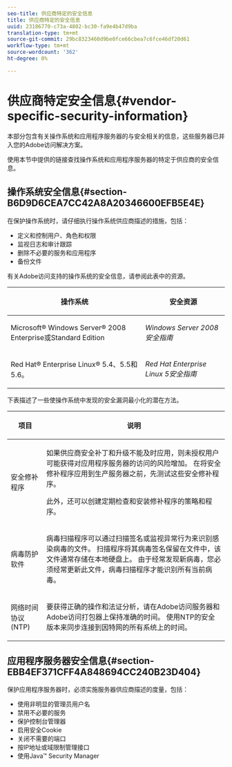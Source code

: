 ```yaml
---
seo-title: 供应商特定的安全信息
title: 供应商特定的安全信息
uuid: 23186770-c73a-4802-bc30-fa9e4b47d9ba
translation-type: tm+mt
source-git-commit: 29bc8323460d9be0fce66cbea7c6fce46df20d61
workflow-type: tm+mt
source-wordcount: '362'
ht-degree: 0%

---
```



# 供应商特定安全信息{#vendor-specific-security-information}

本部分包含有关操作系统和应用程序服务器的与安全相关的信息，这些服务器已并入您的Adobe访问解决方案。

使用本节中提供的链接查找操作系统和应用程序服务器的特定于供应商的安全信息。

## 操作系统安全信息{#section-B6D9D6CEA7CC42A8A20346600EFB5E4E}

在保护操作系统时，请仔细执行操作系统供应商描述的措施，包括：

* 定义和控制用户、角色和权限
* 监视日志和审计跟踪
* 删除不必要的服务和应用程序
* 备份文件

有关Adobe访问支持的操作系统的安全信息，请参阅此表中的资源。

<table frame="all" colsep="1" rowsep="1" class="+ topic/table adobe-d/table " id="table-ugl-kjz-n4"> 
 <thead class="- topic/thead "> 
  <tr rowsep="1" class="- topic/row "> 
   <th colname="1" class="- topic/entry entry"> <p class="- topic/p ">操作系统 </p> </th> 
   <th colname="2" class="- topic/entry entry"> <p class="- topic/p ">安全资源 </p> </th> 
  </tr> 
 </thead>
 <tbody class="- topic/tbody "> 
  <tr rowsep="1" class="- topic/row "> 
   <td colname="1" class="- topic/entry "> <p class="- topic/p ">Microsoft® Windows Server® 2008 Enterprise或Standard Edition </p> </td> 
   <td colname="2" class="- topic/entry "> <p class="- topic/p "><i class="+ topic/ph hi-d/i ">Windows Server 2008安全指南</i> </p> </td> 
  </tr> 
  <tr rowsep="0" class="- topic/row "> 
   <td colname="1" class="- topic/entry "> <p class="- topic/p ">Red Hat® Enterprise Linux® 5.4、5.5和5.6。 </p> </td> 
   <td colname="2" class="- topic/entry "> <p class="- topic/p "><i class="+ topic/ph hi-d/i ">Red Hat Enterprise Linux 5安全指南</i> </p> </td> 
  </tr> 
 </tbody> 
</table>

下表描述了一些使操作系统中发现的安全漏洞最小化的潜在方法。

<table frame="all" colsep="1" rowsep="1" class="+ topic/table adobe-d/table " id="table-whl-kjz-n4"> 
 <thead class="- topic/thead "> 
  <tr rowsep="1" class="- topic/row "> 
   <th colname="1" class="- topic/entry entry"> <p class="- topic/p ">项目 </p> </th> 
   <th colname="2" class="- topic/entry entry"> <p class="- topic/p ">说明 </p> </th> 
  </tr> 
 </thead>
 <tbody class="- topic/tbody "> 
  <tr rowsep="1" class="- topic/row "> 
   <td colname="1" class="- topic/entry "> <p class="- topic/p ">安全修补程序 </p> </td> 
   <td colname="2" class="- topic/entry "> <p class="- topic/p ">如果供应商安全补丁和升级不能及时应用，则未授权用户可能获得对应用程序服务器的访问的风险增加。 在将安全修补程序应用到生产服务器之前，先测试这些安全修补程序。 </p> <p class="- topic/p ">此外，还可以创建定期检查和安装修补程序的策略和程序。 </p> </td> 
  </tr> 
  <tr rowsep="1" class="- topic/row "> 
   <td colname="1" class="- topic/entry "> <p class="- topic/p ">病毒防护软件 </p> </td> 
   <td colname="2" class="- topic/entry "> <p class="- topic/p ">病毒扫描程序可以通过扫描签名或监视异常行为来识别感染病毒的文件。 扫描程序将其病毒签名保留在文件中，该文件通常存储在本地硬盘上。 由于经常发现新病毒，您必须经常更新此文件，病毒扫描程序才能识别所有当前病毒。 </p> </td> 
  </tr> 
  <tr rowsep="0" class="- topic/row "> 
   <td colname="1" class="- topic/entry "> <p class="- topic/p ">网络时间协议(NTP) </p> </td> 
   <td colname="2" class="- topic/entry "> <p class="- topic/p ">要获得正确的操作和法证分析，请在Adobe访问服务器和Adobe访问打包器上保持准确的时间。 使用NTP的安全版本来同步连接到因特网的所有系统上的时间。 </p> </td> 
  </tr> 
 </tbody> 
</table>

## 应用程序服务器安全信息{#section-EBB4EF371CFF4A848694CC240B23D404}

保护应用程序服务器时，必须实施服务器供应商描述的度量，包括：

* 使用非明显的管理员用户名
* 禁用不必要的服务
* 保护控制台管理器
* 启用安全Cookie
* 关闭不需要的端口
* 按IP地址或域限制管理接口
* 使用Java™ Security Manager

